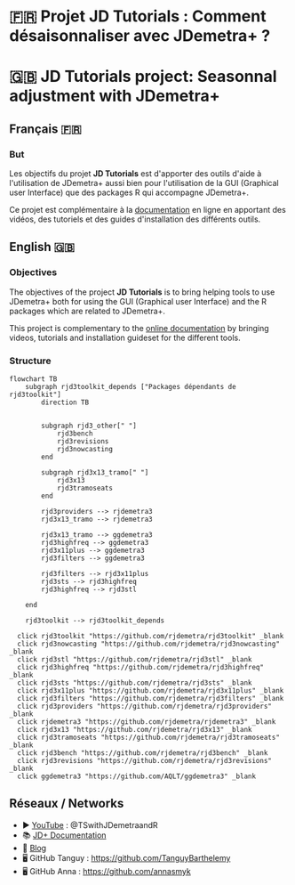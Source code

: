 # 🇫🇷 Projet JD Tutorials : Comment désaisonnaliser avec JDemetra+ ?
# 🇬🇧 JD Tutorials project: Seasonnal adjustment with JDemetra+

## Français 🇫🇷

### But

Les objectifs du projet **JD Tutorials** est d'apporter des outils d'aide à l'utilisation de JDemetra+ aussi bien pour l'utilisation de la GUI (Graphical user Interface) que des packages R qui accompagne JDemetra+.

Ce projet est complémentaire à la [documentation](https://jdemetra-new-documentation.netlify.app/) en ligne en apportant des vidéos, des tutoriels et des guides d'installation des différents outils.


## English 🇬🇧


### Objectives

The objectives of the project **JD Tutorials** is to bring helping tools to use JDemetra+ both for using the GUI (Graphical user Interface) and the R packages which are related to JDemetra+.

This project is complementary to the [online documentation](https://jdemetra-new-documentation.netlify.app/) by bringing videos, tutorials and installation guideset for the different tools.

### Structure

```mermaid
flowchart TB
    subgraph rjd3toolkit_depends ["Packages dépendants de rjd3toolkit"]
        direction TB


        subgraph rjd3_other[" "]
            rjd3bench
            rjd3revisions
            rjd3nowcasting
        end
        
        subgraph rjd3x13_tramo[" "]
            rjd3x13
            rjd3tramoseats
        end

        rjd3providers --> rjdemetra3
        rjd3x13_tramo --> rjdemetra3

        rjd3x13_tramo --> ggdemetra3
        rjd3highfreq --> ggdemetra3
        rjd3x11plus --> ggdemetra3
        rjd3filters --> ggdemetra3
        
        rjd3filters --> rjd3x11plus
        rjd3sts --> rjd3highfreq
        rjd3highfreq --> rjd3stl

    end

    rjd3toolkit --> rjd3toolkit_depends

  click rjd3toolkit "https://github.com/rjdemetra/rjd3toolkit" _blank
  click rjd3nowcasting "https://github.com/rjdemetra/rjd3nowcasting" _blank
  click rjd3stl "https://github.com/rjdemetra/rjd3stl" _blank
  click rjd3highfreq "https://github.com/rjdemetra/rjd3highfreq" _blank
  click rjd3sts "https://github.com/rjdemetra/rjd3sts" _blank
  click rjd3x11plus "https://github.com/rjdemetra/rjd3x11plus" _blank
  click rjd3filters "https://github.com/rjdemetra/rjd3filters" _blank
  click rjd3providers "https://github.com/rjdemetra/rjd3providers" _blank
  click rjdemetra3 "https://github.com/rjdemetra/rjdemetra3" _blank
  click rjd3x13 "https://github.com/rjdemetra/rjd3x13" _blank
  click rjd3tramoseats "https://github.com/rjdemetra/rjd3tramoseats" _blank
  click rjd3bench "https://github.com/rjdemetra/rjd3bench" _blank
  click rjd3revisions "https://github.com/rjdemetra/rjd3revisions" _blank
  click ggdemetra3 "https://github.com/AQLT/ggdemetra3" _blank
```


## Réseaux / Networks
- ▶️ [YouTube](https://www.youtube.com/@TSwithJDemetraandR) : @TSwithJDemetraandR
- 📚 [JD+ Documentation](https://jdemetra-new-documentation.netlify.app/)
- 📝 [Blog](https://jdemetra-universe-blog.netlify.app/)
- 🖥️ GitHub Tanguy : https://github.com/TanguyBarthelemy
- 🖥️ GitHub Anna : https://github.com/annasmyk
